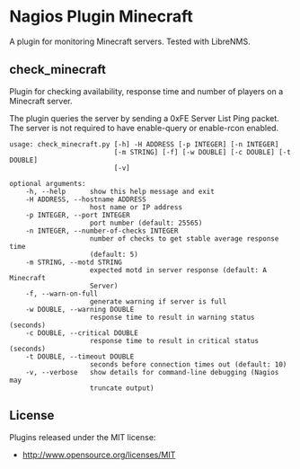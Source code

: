 # Nagios Plugin Minecraft

A plugin for monitoring Minecraft servers. Tested with LibreNMS.

## check_minecraft

Plugin for checking availability, response time and number of players on a Minecraft server.

The plugin queries the server by sending a 0xFE Server List Ping packet. The server is not required to have enable-query or enable-rcon enabled.

    usage: check_minecraft.py [-h] -H ADDRESS [-p INTEGER] [-n INTEGER]
                              [-m STRING] [-f] [-w DOUBLE] [-c DOUBLE] [-t DOUBLE]
                              [-v]
    
    optional arguments:
        -h, --help      show this help message and exit
        -H ADDRESS, --hostname ADDRESS
                        host name or IP address
        -p INTEGER, --port INTEGER
                        port number (default: 25565)
        -n INTEGER, --number-of-checks INTEGER
                        number of checks to get stable average response time
                        (default: 5)
        -m STRING, --motd STRING
                        expected motd in server response (default: A Minecraft
                        Server)
        -f, --warn-on-full
                        generate warning if server is full
        -w DOUBLE, --warning DOUBLE
                        response time to result in warning status (seconds)
        -c DOUBLE, --critical DOUBLE
                        response time to result in critical status (seconds)
        -t DOUBLE, --timeout DOUBLE
                        seconds before connection times out (default: 10)
        -v, --verbose   show details for command-line debugging (Nagios may
                        truncate output)

## License

Plugins released under the MIT license:

* http://www.opensource.org/licenses/MIT
